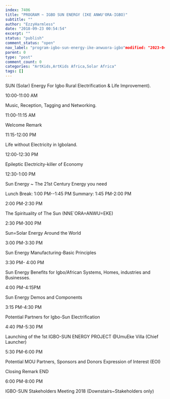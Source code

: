 ```yaml
---
index: 7406
title: "PROGRAM ~ IGBO SUN ENERGY (IKE ANWU'ORA-IGBO)"
subtitle: ""
author: "EzzyHarmless"
date: "2018-09-23 00:54:54"
excerpt: ""
status: "publish"
comment_status: "open"
nav_label: "program-igbo-sun-energy-ike-anwuora-igbo"modified: "2023-04-21 21:37:52"
parent: 0
type: "post"
comment_count: 0
categories: "ArtKids,ArtKids Africa,Solar Africa"
tags: []
---
```

SUN (Solar) Energy For Igbo Rural Electrification & Life Improvement).

10:00-11:00 AM

Music, Reception, Tagging and Networking.

11:00-11:15 AM

Welcome Remark

11:15-12:00 PM

Life without Electricity in Igboland.

12:00-12:30 PM

Epileptic Electricity-killer of Economy

12:30-1:00 PM

Sun Energy ~ The 21st Century Energy you need

Lunch Break: 1:00 PM--1:45 PM
Summary: 1:45 PM-2:00 PM

2:00 PM-2:30 PM

The Spirituality of The Sun (NNE\`ORA=ANWU=EKE)

2:30 PM-300 PM

Sun=Solar Energy Around the World

3:00 PM-3:30 PM

Sun Energy Manufacturing-Basic Principles

3:30 PM- 4:00 PM

Sun Energy Benefits for Igbo/African Systems, Homes, industries and Businesses.

4:00 PM-4:15PM

Sun Energy Demos and Components

3:15 PM-4:30 PM

Potential Partners for Igbo-Sun Electrification

4:40 PM-5:30 PM

Launching of the 1st IGBO-SUN ENERGY PROJECT @UmuEke Villa (Chief Launcher)

5:30 PM-6:00 PM

Potential MOU Partners, Sponsors and Donors Expression of Interest (EOI)

Closing Remark
END

6:00 PM-8:00 PM

IGBO-SUN Stakeholders Meeting 2018 (Downstairs~Stakeholders only)
